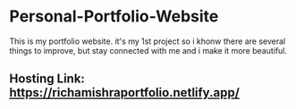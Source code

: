# Personal-Portfolio-Website
This is my portfolio website. it's my 1st project so i khonw there are several things to improve, but stay connected with me and i make it more beautiful.
## Hosting Link: https://richamishraportfolio.netlify.app/
